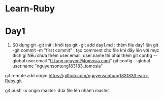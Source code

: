 # Learn-Ruby
# Day1
 
1. Sử dụng git
-git init : khởi tạo git 
-git add day1.md : thêm file day1 lên git 
-git commit -m "first commit" : tạo comment cho file khi đẩy lên với mục đích gì 
Nếu chưa thêm user.email, user.name thì phải thêm
git config --global user.email "tt.tung.nguyen@tomosia.com"
git config --global user.name "nguyensontung183183_tomosia"

git remote add origin https://github.com/nguyensontung183183/Learn-Ruby.git 

git push -u origin master:  đưa file lên nhánh master 

